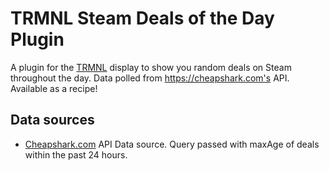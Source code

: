 # TRMNL Steam Deals of the Day Plugin

A plugin for the [TRMNL](https://usetrmnl.com/) display to show you random deals on Steam throughout the day. Data polled from https://cheapshark.com's API.
Available as a recipe!

## Data sources
 - [Cheapshark.com](https://cheapshark.com) API Data source. Query passed with maxAge of deals within the past 24 hours.